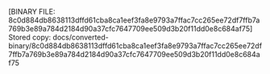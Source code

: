 [BINARY FILE: 8c0d884db8638113dffd61cba8ca1eef3fa8e9793a7ffac7cc265ee72df7ffb7a769b3e89a784d2184d90a37cfc7647709ee509d3b20f11dd0e8c684af75]
Stored copy: docs/converted-binary/8c0d884db8638113dffd61cba8ca1eef3fa8e9793a7ffac7cc265ee72df7ffb7a769b3e89a784d2184d90a37cfc7647709ee509d3b20f11dd0e8c684af75
